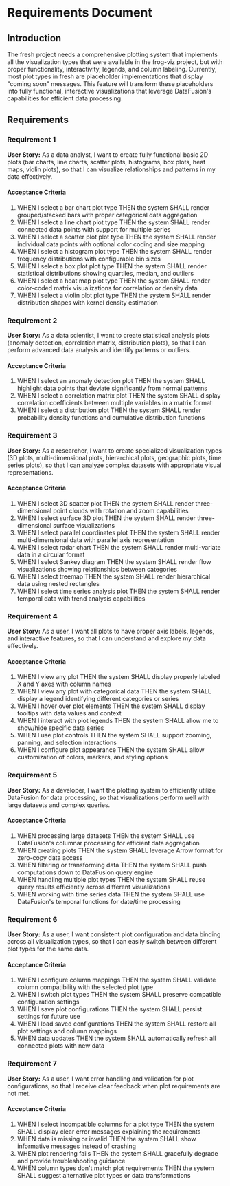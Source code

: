 # Requirements Document

## Introduction

The fresh project needs a comprehensive plotting system that implements all the visualization types that were available in the frog-viz project, but with proper functionality, interactivity, legends, and column labeling. Currently, most plot types in fresh are placeholder implementations that display "coming soon" messages. This feature will transform these placeholders into fully functional, interactive visualizations that leverage DataFusion's capabilities for efficient data processing.

## Requirements

### Requirement 1

**User Story:** As a data analyst, I want to create fully functional basic 2D plots (bar charts, line charts, scatter plots, histograms, box plots, heat maps, violin plots), so that I can visualize relationships and patterns in my data effectively.

#### Acceptance Criteria

1. WHEN I select a bar chart plot type THEN the system SHALL render grouped/stacked bars with proper categorical data aggregation
2. WHEN I select a line chart plot type THEN the system SHALL render connected data points with support for multiple series
3. WHEN I select a scatter plot plot type THEN the system SHALL render individual data points with optional color coding and size mapping
4. WHEN I select a histogram plot type THEN the system SHALL render frequency distributions with configurable bin sizes
5. WHEN I select a box plot plot type THEN the system SHALL render statistical distributions showing quartiles, median, and outliers
6. WHEN I select a heat map plot type THEN the system SHALL render color-coded matrix visualizations for correlation or density data
7. WHEN I select a violin plot plot type THEN the system SHALL render distribution shapes with kernel density estimation

### Requirement 2

**User Story:** As a data scientist, I want to create statistical analysis plots (anomaly detection, correlation matrix, distribution plots), so that I can perform advanced data analysis and identify patterns or outliers.

#### Acceptance Criteria

1. WHEN I select an anomaly detection plot THEN the system SHALL highlight data points that deviate significantly from normal patterns
2. WHEN I select a correlation matrix plot THEN the system SHALL display correlation coefficients between multiple variables in a matrix format
3. WHEN I select a distribution plot THEN the system SHALL render probability density functions and cumulative distribution functions

### Requirement 3

**User Story:** As a researcher, I want to create specialized visualization types (3D plots, multi-dimensional plots, hierarchical plots, geographic plots, time series plots), so that I can analyze complex datasets with appropriate visual representations.

#### Acceptance Criteria

1. WHEN I select 3D scatter plot THEN the system SHALL render three-dimensional point clouds with rotation and zoom capabilities
2. WHEN I select surface 3D plot THEN the system SHALL render three-dimensional surface visualizations
3. WHEN I select parallel coordinates plot THEN the system SHALL render multi-dimensional data with parallel axis representation
4. WHEN I select radar chart THEN the system SHALL render multi-variate data in a circular format
5. WHEN I select Sankey diagram THEN the system SHALL render flow visualizations showing relationships between categories
6. WHEN I select treemap THEN the system SHALL render hierarchical data using nested rectangles
7. WHEN I select time series analysis plot THEN the system SHALL render temporal data with trend analysis capabilities

### Requirement 4

**User Story:** As a user, I want all plots to have proper axis labels, legends, and interactive features, so that I can understand and explore my data effectively.

#### Acceptance Criteria

1. WHEN I view any plot THEN the system SHALL display properly labeled X and Y axes with column names
2. WHEN I view any plot with categorical data THEN the system SHALL display a legend identifying different categories or series
3. WHEN I hover over plot elements THEN the system SHALL display tooltips with data values and context
4. WHEN I interact with plot legends THEN the system SHALL allow me to show/hide specific data series
5. WHEN I use plot controls THEN the system SHALL support zooming, panning, and selection interactions
6. WHEN I configure plot appearance THEN the system SHALL allow customization of colors, markers, and styling options

### Requirement 5

**User Story:** As a developer, I want the plotting system to efficiently utilize DataFusion for data processing, so that visualizations perform well with large datasets and complex queries.

#### Acceptance Criteria

1. WHEN processing large datasets THEN the system SHALL use DataFusion's columnar processing for efficient data aggregation
2. WHEN creating plots THEN the system SHALL leverage Arrow format for zero-copy data access
3. WHEN filtering or transforming data THEN the system SHALL push computations down to DataFusion query engine
4. WHEN handling multiple plot types THEN the system SHALL reuse query results efficiently across different visualizations
5. WHEN working with time series data THEN the system SHALL use DataFusion's temporal functions for date/time processing

### Requirement 6

**User Story:** As a user, I want consistent plot configuration and data binding across all visualization types, so that I can easily switch between different plot types for the same data.

#### Acceptance Criteria

1. WHEN I configure column mappings THEN the system SHALL validate column compatibility with the selected plot type
2. WHEN I switch plot types THEN the system SHALL preserve compatible configuration settings
3. WHEN I save plot configurations THEN the system SHALL persist settings for future use
4. WHEN I load saved configurations THEN the system SHALL restore all plot settings and column mappings
5. WHEN data updates THEN the system SHALL automatically refresh all connected plots with new data

### Requirement 7

**User Story:** As a user, I want error handling and validation for plot configurations, so that I receive clear feedback when plot requirements are not met.

#### Acceptance Criteria

1. WHEN I select incompatible columns for a plot type THEN the system SHALL display clear error messages explaining the requirements
2. WHEN data is missing or invalid THEN the system SHALL show informative messages instead of crashing
3. WHEN plot rendering fails THEN the system SHALL gracefully degrade and provide troubleshooting guidance
4. WHEN column types don't match plot requirements THEN the system SHALL suggest alternative plot types or data transformations